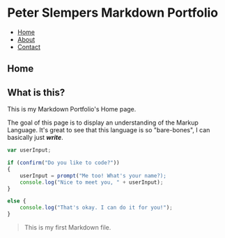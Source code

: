 # Peter Slempers Markdown Portfolio

- [Home](index.markdown)
- [About](about.markdown)
- [Contact](contact.markdown)

## Home

## What is this?

This is my Markdown Portfolio's Home page.

The goal of this page is to display an understanding of the Markup Language.
It's great to see that this language is so "bare-bones", I can basically just ***write***.

```javascript
var userInput;

if (confirm("Do you like to code?"))
{
    userInput = prompt("Me too! What's your name?);
    console.log("Nice to meet you, " + userInput);
} 

else {
    console.log("That's okay. I can do it for you!");
}
```

> This is my first Markdown file.